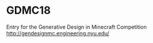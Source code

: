 # GDMC18
Entry for the Generative Design in Minecraft Competition http://gendesignmc.engineering.nyu.edu/
